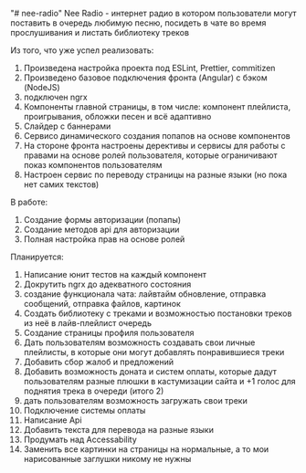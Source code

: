 "# nee-radio" 
Nee Radio - интернет радио в котором пользователи могут поставить в очередь любимую песню, посидеть в чате во время прослушивания и листать библиотеку треков

Из того, что уже успел реализовать:
1. Произведена настройка проекта под ESLint, Prettier, commitizen
2. Произведено базовое подключения фронта (Angular) с бэком (NodeJS)
3. подключен ngrx
4. Компоненты главной страницы, в том числе: компонент плейлиста, проигрывания, обложки песен и всё адаптивно
5. Слайдер с баннерами
6. Сервисо динамического создания попапов на основе компонентов
7. На стороне фронта настроены дерективы и сервисы для работы с правами на основе ролей пользователя, которые ограничивают показ компонентов пользователям
8. Настроен сервис по переводу страницы на разные языки (но пока нет самих текстов)
 

В работе:
1. Создание формы авторизации (попапы)
2. Создание методов api для авторизации
3. Полная настройка прав на основе ролей 

 Планируется:
1. Написание юнит тестов на каждый компонент
2. Докрутить ngrx до адекватного состояния
3. создание функционала чата: лайвтайм обновление, отправка сообщений, отправка файлов, картинок
4. Создать библиотеку с треками и возможностью постановки треков из неё в лайв-плейлист очередь
5. Создание страницы профиля пользователя
6. Дать пользователям возможность создавать свои личные плейлисты, в которые они могут добавлять понравившиеся треки
7. Добавить сбор жалоб и предложений
8. Добавить возможность доната и систем оплаты, которые дадут пользователям разные плюшки в кастумизации сайта и +1 голос для поднятия трека в очереди (итого 2)
9. дать пользователям возможность загружать свои треки
10. Подключение системы оплаты
11. Написание Api 
12. Добавить текста для перевода на разные языки
13. Продумать над Accessability
14. Заменить все картинки на страницы на нормальные, а то мои нарисованные заглушки никому не нужны
